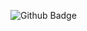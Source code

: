 
![Github Badge](https://img.shields.io/badge/-Github-000?style=flat-square&logo=Github&logoColor=white&link=https://github.com/mathcaavl)
